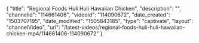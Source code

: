 {
    "title": "Regional Foods Huli Huli Hawaiian Chicken",
    "description": "",
    "channelid": "114661406",
    "videoid": "114090672",
    "date_created": "1503707195",
    "date_modified": "1505843185",
    "type": "captivate",
    "layout": "channelVideo",
    "url": "\/latest-videos\/regional-foods-huli-huli-hawaiian-chicken-mp4\/114661406-114090672"
}
